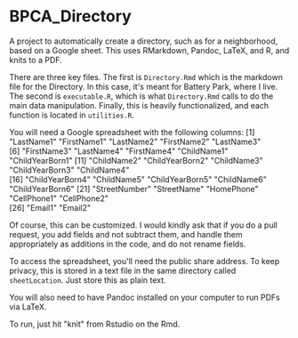 # BPCA_Directory
A project to automatically create a directory, such as for a neighborhood, based on a Google sheet. This uses RMarkdown, Pandoc, LaTeX, and R, and knits to a PDF.

There are three key files. The first is `Directory.Rmd` which is the markdown file for the Directory. In this case, it's meant for Battery Park, where I live. The second is `executable.R`, which is what `Directory.Rmd` calls to do the main data manipulation. Finally, this is heavily functionalized, and each function is located in `utilities.R`. 

You will need a Google spreadsheet with the following columns: 
[1] "LastName1"      "FirstName1"     "LastName2"      "FirstName2"     "LastName3"     
[6] "FirstName3"     "LastName4"      "FirstName4"     "ChildName1"     "ChildYearBorn1"
[11] "ChildName2"     "ChildYearBorn2" "ChildName3"     "ChildYearBorn3" "ChildName4"    
[16] "ChildYearBorn4" "ChildName5"     "ChildYearBorn5" "ChildName6"     "ChildYearBorn6"
[21] "StreetNumber"   "StreetName"     "HomePhone"      "CellPhone1"     "CellPhone2"    
[26] "Email1"         "Email2" 

Of course, this can be customized. I would kindly ask that if you do a pull request, you add fields and not subtract them, and handle them appropriately as additions in the code, and do not rename fields.

To access the spreadsheet, you'll need the public share address. To keep privacy, this is stored in a text file in the same directory called `sheetLocation`. Just store this as plain text.

You will also need to have Pandoc installed on your computer to run PDFs via LaTeX.


To run, just hit "knit" from Rstudio on the Rmd.
